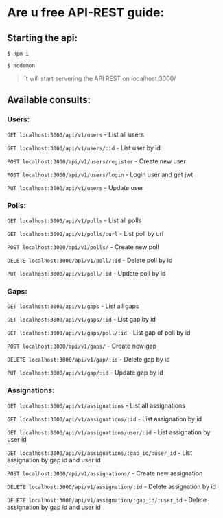 # Are u free API-REST guide:

## Starting the api:

`$ npm i`

`$ nodemon`

> It will start servering the API REST on localhost:3000/

## Available consults:

### Users:

`GET localhost:3000/api/v1/users` - List all users

`GET localhost:3000/api/v1/users/:id` - List user by id

`POST localhost:3000/api/v1/users/register` - Create new user

`POST localhost:3000/api/v1/users/login` - Login user and get jwt

`PUT localhost:3000/api/v1/users` - Update user

### Polls:

`GET localhost:3000/api/v1/polls` - List all polls

`GET localhost:3000/api/v1/polls/:url` - List poll by url

`POST localhost:3000/api/v1/polls/` - Create new poll

`DELETE localhost:3000/api/v1/poll/:id` - Delete poll by id

`PUT localhost:3000/api/v1/poll/:id` - Update poll by id

### Gaps:

`GET localhost:3000/api/v1/gaps` - List all gaps

`GET localhost:3000/api/v1/gaps/:id` - List gap by id

`GET localhost:3000/api/v1/gaps/poll/:id` - List gap of poll by id

`POST localhost:3000/api/v1/gaps/` - Create new gap

`DELETE localhost:3000/api/v1/gap/:id` - Delete gap by id

`PUT localhost:3000/api/v1/gap/:id` - Update gap by id

### Assignations:

`GET localhost:3000/api/v1/assignations` - List all assignations

`GET localhost:3000/api/v1/assignations/:id` - List assignation by id

`GET localhost:3000/api/v1/assignations/user/:id` - List assignation by user id

`GET localhost:3000/api/v1/assignations/:gap_id/:user_id` - List assignation by gap id and user id

`POST localhost:3000/api/v1/assignations/` - Create new assignation

`DELETE localhost:3000/api/v1/assignation/:id` - Delete assignation by id

`DELETE localhost:3000/api/v1/assignation/:gap_id/:user_id` - Delete assignation by gap id and user id

